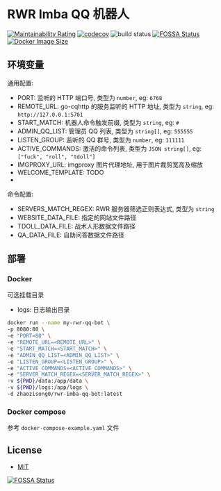 # RWR Imba QQ 机器人

[![Maintainability Rating](https://sonarcloud.io/api/project_badges/measure?project=Kreedzt_rwr-imba-qq-bot&metric=sqale_rating)](https://sonarcloud.io/summary/new_code?id=Kreedzt_rwr-imba-qq-bot)
[![codecov](https://codecov.io/gh/Kreedzt/rwr-imba-qq-bot/branch/master/graph/badge.svg?token=MWGXZH7GO9)](https://codecov.io/gh/Kreedzt/rwr-imba-qq-bot)
![build status](https://github.com/Kreedzt/rwr-imba-qq-bot/actions/workflows/ci.yml/badge.svg?branch=master)
[![FOSSA Status](https://app.fossa.com/api/projects/git%2Bgithub.com%2FKreedzt%2Frwr-imba-qq-bot.svg?type=shield)](https://app.fossa.com/projects/git%2Bgithub.com%2FKreedzt%2Frwr-imba-qq-bot?ref=badge_shield)
[![Docker Image Size](https://badgen.net/docker/size/zhaozisong0/rwr-imba-qq-bot?icon=docker&label=image%20size)](https://hub.docker.com/r/zhaozisong0/rwr-imba-qq-bot/)

## 环境变量

通用配置:
- PORT: 监听的 HTTP 端口号, 类型为 `number`, eg: `6768`
- REMOTE_URL: go-cqhttp 的服务监听的 HTTP 地址, 类型为 `string`, eg: `http://127.0.0.1:5701`
- START_MATCH: 机器人命令触发前缀, 类型为 `string`, eg: `#`
- ADMIN_QQ_LIST: 管理员 QQ 列表, 类型为 `string[]`, eg: `555555`
- LISTEN_GROUP: 监听的 QQ 群号, 类型为 `number`, eg: `111111`
- ACTIVE_COMMANDS: 激活的命令列表, 类型为 `JSON string[]`, eg: `["fuck", "roll", "tdoll"]`
- IMGPROXY_URL: imgproxy 图片代理地址, 用于图片裁剪宽高及缩放
- WELCOME_TEMPLATE: TODO
- 

命令配置:
- SERVERS_MATCH_REGEX: RWR 服务器筛选正则表达式, 类型为 `string`
- WEBSITE_DATA_FILE: 指定的网站文件路径
- TDOLL_DATA_FILE: 战术人形数据文件路径
- QA_DATA_FILE: 自助问答数据文件路径

## 部署

### Docker

可选挂载目录
- logs: 日志输出目录

```sh
docker run --name my-rwr-qq-bot \
-p 8080:80 \
-e "PORT=80" \
-e "REMOTE_URL=<REMOTE_URL>" \
-e "START_MATCH=<START_MATCH>" \
-e "ADMIN_QQ_LIST=<ADMIN_QQ_LIST>" \
-e "LISTEN_GROUP=<LISTEN_GROUP>" \
-e "ACTIVE_COMMANDS=<ACTIVE_COMMANDS>" \
-e "SERVER_MATCH_REGEX=<SERVER_MATCH_REGEX>" \
-v ${PWD}/data:/app/data \
-v ${PWD}/logs:/app/logs \
-d zhaozisong0/rwr-imba-qq-bot:latest
```

### Docker compose

参考 `docker-compose-example.yaml` 文件

## License

- [MIT](https://opensource.org/licenses/MIT)


[![FOSSA Status](https://app.fossa.com/api/projects/git%2Bgithub.com%2FKreedzt%2Frwr-imba-qq-bot.svg?type=large)](https://app.fossa.com/projects/git%2Bgithub.com%2FKreedzt%2Frwr-imba-qq-bot?ref=badge_large)
